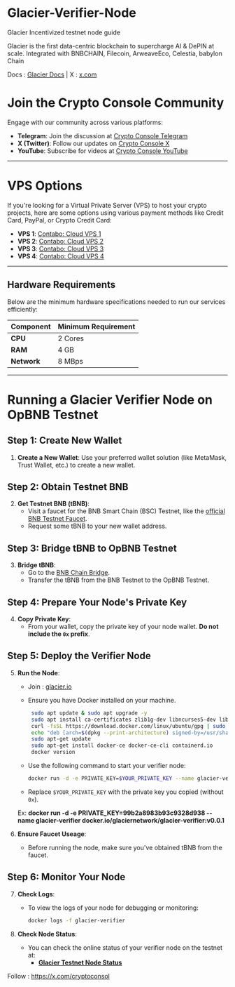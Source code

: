 # Glacier-Verifier-Node
Glacier Incentivized testnet node guide

Glacier is the first data-centric blockchain to supercharge AI & DePIN at scale. Integrated with BNBCHAIN, Filecoin, ArweaveEco, Celestia, babylon Chain

Docs : [Glacier Docs](https://docs.glacier.io/) | X : [x.com](https://x.com/Glacier_Labs)


# Join the Crypto Console Community

Engage with our community across various platforms:

- **Telegram**: Join the discussion at [Crypto Console Telegram](https://t.me/cryptoconsol)
- **X (Twitter)**: Follow our updates on [Crypto Console X](https://www.x.com/cryptoconsol)
- **YouTube**: Subscribe for videos at [Crypto Console YouTube](https://www.youtube.com/@cryptoconsole)

---

# VPS Options

If you're looking for a Virtual Private Server (VPS) to host your crypto projects, here are some options using various payment methods like Credit Card, PayPal, or Crypto Credit Card:

- **VPS 1**: [Contabo: Cloud VPS 1](https://www.jdoqocy.com/click-101278318-15692486)
- **VPS 2**: [Contabo: Cloud VPS 2](https://www.tkqlhce.com/click-101278318-13796472)
- **VPS 3**: [Contabo: Cloud VPS 3](https://www.dpbolvw.net/click-101278318-13796474)
- **VPS 4**: [Contabo: Cloud VPS 4](https://www.anrdoezrs.net/click-101278318-13796476)

---

## Hardware Requirements

Below are the minimum hardware specifications needed to run our services efficiently:

| **Component** | **Minimum Requirement** |
|---------------|-------------------------|
| **CPU**       | 2 Cores                 |
| **RAM**       | 4 GB                    | 
| **Network**   | 8 MBps                  |

---

# Running a Glacier Verifier Node on OpBNB Testnet

## Step 1: Create New Wallet

1. **Create a New Wallet**: Use your preferred wallet solution (like MetaMask, Trust Wallet, etc.) to create a new wallet.

## Step 2: Obtain Testnet BNB

2. **Get Testnet BNB (tBNB)**:
   - Visit a faucet for the BNB Smart Chain (BSC) Testnet, like the [official BNB Testnet Faucet](https://testnet.binance.org/faucet-smart).
   - Request some tBNB to your new wallet address.

## Step 3: Bridge tBNB to OpBNB Testnet

3. **Bridge tBNB**:
   - Go to the [BNB Chain Bridge](https://testnet.bnbchain.org/en/bridge).
   - Transfer the tBNB from the BNB Testnet to the OpBNB Testnet.

## Step 4: Prepare Your Node's Private Key

4. **Copy Private Key**:
   - From your wallet, copy the private key of your node wallet. **Do not include the `0x` prefix**.

## Step 5: Deploy the Verifier Node

5. **Run the Node**:

   - Join : [glacier.io](https://www.glacier.io/points/?inviter=0x8D2413447FF297d30BdC475F6D5cb00254685aae)

   - Ensure you have Docker installed on your machine.
     ```bash
      sudo apt update & sudo apt upgrade -y
      sudo apt install ca-certificates zlib1g-dev libncurses5-dev libgdbm-dev libnss3-dev curl git wget make jq build-essential pkg-config lsb-release libssl-dev libreadline-dev libffi-dev gcc screen unzip lz4 -y
      curl -fsSL https://download.docker.com/linux/ubuntu/gpg | sudo gpg --dearmor -o /usr/share/keyrings/docker-archive-keyring.gpg
      echo "deb [arch=$(dpkg --print-architecture) signed-by=/usr/share/keyrings/docker-archive-keyring.gpg] https://download.docker.com/linux/ubuntu $(lsb_release -cs) stable" | sudo tee /etc/apt/sources.list.d/docker.list > /dev/null
      sudo apt-get update
      sudo apt-get install docker-ce docker-ce-cli containerd.io
      docker version
     ```
   - Use the following command to start your verifier node:

     ```bash
     docker run -d -e PRIVATE_KEY=$YOUR_PRIVATE_KEY --name glacier-verifier docker.io/glaciernetwork/glacier-verifier:v0.0.2
     ```

   - Replace `$YOUR_PRIVATE_KEY` with the private key you copied (without `0x`).

    Ex: **docker run -d -e PRIVATE_KEY=99b2a8983b93c9328d938 --name glacier-verifier docker.io/glaciernetwork/glacier-verifier:v0.0.1**

6. **Ensure Faucet Useage**:
   - Before running the node, make sure you've obtained tBNB from the faucet.

## Step 6: Monitor Your Node

7. **Check Logs**:
   - To view the logs of your node for debugging or monitoring:

     ```bash
     docker logs -f glacier-verifier
     ```

8. **Check Node Status**:
   - You can check the online status of your verifier node on the testnet at:
     - **[Glacier Testnet Node Status](https://testnet.nodes.glacier.io/status)**


Follow : https://x.com/cryptoconsol

